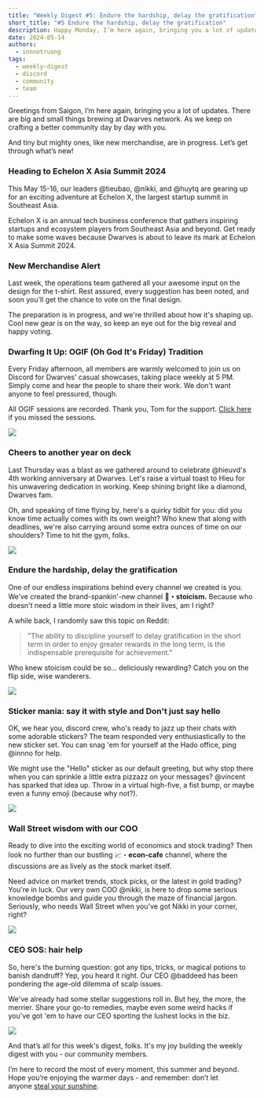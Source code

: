```yaml
---
title: "Weekly Digest #5: Endure the hardship, delay the gratification"
short_title: "#5 Endure the hardship, delay the gratification"
description: Happy Monday, I’m here again, bringing you a lot of updates. There are big and small things brewing at Dwarves network. As we keep on crafting a better community day by day with you.
date: 2024-05-14
authors:
  - innnotruong
tags:
  - weekly-digest
  - discord
  - community
  - team
---
```


Greetings from Saigon, I’m here again, bringing you a lot of updates. There are big and small things brewing at Dwarves network. As we keep on crafting a better community day by day with you.

And tiny but mighty ones, like new merchandise, are in progress. Let’s get through what’s new!

### Heading to Echelon X Asia Summit 2024

This May 15-16, our leaders @tieubao, @nikki, and @huytq are gearing up for an exciting adventure at Echelon X, the largest startup summit in Southeast Asia.

Echelon X is an annual tech business conference that gathers inspiring startups and ecosystem players from Southeast Asia and beyond. Get ready to make some waves because Dwarves is about to leave its mark at Echelon X Asia Summit 2024.

### New Merchandise Alert

Last week, the operations team gathered all your awesome input on the design for the t-shirt. Rest assured, every suggestion has been noted, and soon you'll get the chance to vote on the final design.

The preparation is in progress, and we're thrilled about how it's shaping up. Cool new gear is on the way, so keep an eye out for the big reveal and happy voting.

### Dwarfing It Up: OGIF (Oh God It's Friday) Tradition

Every Friday afternoon, all members are warmly welcomed to join us on Discord for Dwarves’ casual showcases, taking place weekly at 5 PM. Simply come and hear the people to share their work. We don't want anyone to feel pressured, though.

All OGIF sessions are recorded. Thank you, Tom for the support. [Click here](https://memo.d.foundation/changelog/3-ogif-office-hours-0419/) if you missed the sessions.

![](assets/5-endure-the-hardship-delay-the-gratification-ogif.webp)

### Cheers to another year on deck

Last Thursday was a blast as we gathered around to celebrate @hieuvd's 4th working anniversary at Dwarves. Let's raise a virtual toast to Hieu for his unwavering dedication in working. Keep shining bright like a diamond, Dwarves fam.

Oh, and speaking of time flying by, here's a quirky tidbit for you: did you know time actually comes with its own weight? Who knew that along with deadlines, we're also carrying around some extra ounces of time on our shoulders? Time to hit the gym, folks.

![](assets/5-endure-the-hardship-delay-the-gratification-celebrate.webp)

### Endure the hardship, delay the gratification

One of our endless inspirations behind every channel we created is you. We’ve created the brand-spankin'-new channel **👑・stoicism.** Because who doesn't need a little more stoic wisdom in their lives, am I right?

A while back, I randomly saw this topic on Reddit:

> "The ability to discipline yourself to delay gratification in the short term in order to enjoy greater rewards in the long term, is the indispensable prerequisite for achievement."

Who knew stoicism could be so... deliciously rewarding? Catch you on the flip side, wise wanderers.

![](assets/5-endure-the-hardship-delay-the-gratification-stocism.webp)

### Sticker mania: say it with style and Don't just say hello

OK, we hear you, discord crew, who's ready to jazz up their chats with some adorable stickers? The team responded very enthusiastically to the new sticker set. You can snag 'em for yourself at the Hado office, ping @innno for help.

We might use the "Hello" sticker as our default greeting, but why stop there when you can sprinkle a little extra pizzazz on your messages? @vincent has sparked that idea up. Throw in a virtual high-five, a fist bump, or maybe even a funny emoji (because why not?).

![](assets/5-endure-the-hardship-delay-the-gratification-sticker.webp)

### Wall Street wisdom with our COO

Ready to dive into the exciting world of economics and stock trading? Then look no further than our bustling 📈・**econ-cafe** channel, where the discussions are as lively as the stock market itself.

Need advice on market trends, stock picks, or the latest in gold trading? You're in luck. Our very own COO @nikki, is here to drop some serious knowledge bombs and guide you through the maze of financial jargon. Seriously, who needs Wall Street when you've got Nikki in your corner, right?

![](assets/5-endure-the-hardship-delay-the-gratification-econ.webp)

### CEO SOS: hair help

So, here's the burning question: got any tips, tricks, or magical potions to banish dandruff? Yep, you heard it right. Our CEO @baddeed has been pondering the age-old dilemma of scalp issues.

We've already had some stellar suggestions roll in. But hey, the more, the merrier. Share your go-to remedies, maybe even some weird hacks if you've got 'em to have our CEO sporting the lushest locks in the biz.

![](assets/5-endure-the-hardship-delay-the-gratification-haircare.webp)

And that’s all for this week's digest, folks. It's my joy building the weekly digest with you - our community members.

I’m here to record the most of every moment, this summer and beyond. Hope you’re enjoying the warmer days - and remember: don’t let anyone [steal your sunshine](https://www.youtube.com/watch?v=E1fzJ_AYajA).
